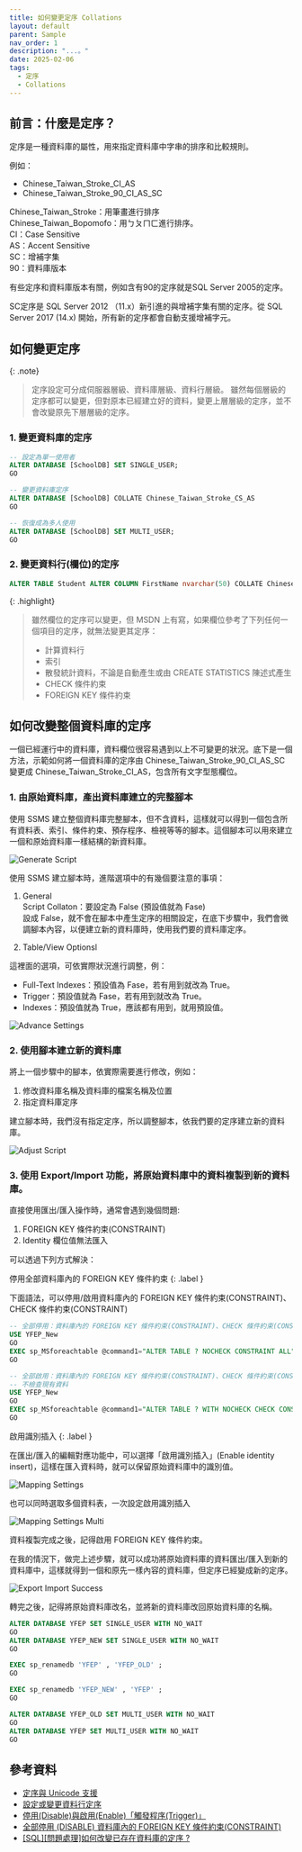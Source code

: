 ```yaml
---
title: 如何變更定序 Collations
layout: default
parent: Sample
nav_order: 1
description: "...。"
date: 2025-02-06
tags:
  - 定序
  - Collations
---
```


## 前言：什麼是定序？

 定序是一種資料庫的屬性，用來指定資料庫中字串的排序和比較規則。

例如：
- Chinese_Taiwan_Stroke_CI_AS
- Chinese_Taiwan_Stroke_90_CI_AS_SC

Chinese_Taiwan_Stroke：用筆畫進行排序<br>
Chinese_Taiwan_Bopomofo：用ㄅㄆㄇㄈ進行排序。<br>
CI：Case Sensitive<br>
AS：Accent Sensitive<br>
SC：增補字集<br>
90：資料庫版本<br>

有些定序和資料庫版本有關，例如含有90的定序就是SQL Server 2005的定序。<br>

SC定序是 SQL Server 2012 （11.x）新引進的與增補字集有關的定序。從 SQL Server 2017 (14.x) 開始，所有新的定序都會自動支援增補字元。


## 如何變更定序

{: .note}
>定序設定可分成伺服器層級、資料庫層級、資料行層級。
>雖然每個層級的定序都可以變更，但對原本已經建立好的資料，變更上層層級的定序，並不會改變原先下層層級的定序。

### 1. 變更資料庫的定序
```sql
-- 設定為單一使用者
ALTER DATABASE [SchoolDB] SET SINGLE_USER;
GO

-- 變更資料庫定序
ALTER DATABASE [SchoolDB] COLLATE Chinese_Taiwan_Stroke_CS_AS
GO

-- 恢復成為多人使用
ALTER DATABASE [SchoolDB] SET MULTI_USER;
GO
```

### 2. 變更資料行(欄位)的定序
```sql
ALTER TABLE Student ALTER COLUMN FirstName nvarchar(50) COLLATE Chinese_Taiwan_Stroke_CS_AS
```

{: .highlight}
>雖然欄位的定序可以變更，但 MSDN 上有寫，如果欄位參考了下列任何一個項目的定序，就無法變更其定序：
>- 計算資料行
>- 索引
>- 散發統計資料，不論是自動產生或由 CREATE STATISTICS 陳述式產生
>- CHECK 條件約束
>- FOREIGN KEY 條件約束

## 如何改變整個資料庫的定序

一個已經運行中的資料庫，資料欄位很容易遇到以上不可變更的狀況。底下是一個方法，示範如何將一個資料庫的定序由 Chinese_Taiwan_Stroke_90_CI_AS_SC 變更成 Chinese_Taiwan_Stroke_CI_AS，包含所有文字型態欄位。

### 1. 由原始資料庫，產出資料庫建立的完整腳本

使用 SSMS 建立整個資料庫完整腳本，但不含資料，這樣就可以得到一個包含所有資料表、索引、條件約束、預存程序、檢視等等的腳本。這個腳本可以用來建立一個和原始資料庫一樣結構的新資料庫。

![Generate Script](images/generate-script.png)

使用 SSMS 建立腳本時，進階選項中的有幾個要注意的事項：
1. General<br>
Script Collaton：要設定為 False (預設值就為 Fase)<br>
設成 False，就不會在腳本中產生定序的相關設定，在底下步驟中，我們會微調腳本內容，以便建立新的資料庫時，使用我們要的資料庫定序。

2. Table/View Optionsl

這裡面的選項，可依實際狀況進行調整，例：

- Full-Text Indexes：預設值為 Fase，若有用到就改為 True。
- Trigger：預設值就為 Fase，若有用到就改為 True。
- Indexes：預設值就為 True，應該都有用到，就用預設值。

![Advance Settings](images/advance-options.png)

### 2. 使用腳本建立新的資料庫

將上一個步驟中的腳本，依實際需要進行修改，例如：

1. 修改資料庫名稱及資料庫的檔案名稱及位置
2. 指定資料庫定序

建立腳本時，我們沒有指定定序，所以調整腳本，依我們要的定序建立新的資料庫。

![Adjust Script](images/adjust-script.png)
   
### 3. 使用 Export/Import 功能，將原始資料庫中的資料複製到新的資料庫。

直接使用匯出/匯入操作時，通常會遇到幾個問題:

1. FOREIGN KEY 條件約束(CONSTRAINT)
2. Identity 欄位值無法匯入

可以透過下列方式解決：

停用全部資料庫內的 FOREIGN KEY 條件約束
{: .label }

下面語法，可以停用/啟用資料庫內的 FOREIGN KEY 條件約束(CONSTRAINT)、CHECK 條件約束(CONSTRAINT)
```sql
-- 全部停用：資料庫內的 FOREIGN KEY 條件約束(CONSTRAINT)、CHECK 條件約束(CONSTRAINT)
USE YFEP_New
GO
EXEC sp_MSforeachtable @command1="ALTER TABLE ? NOCHECK CONSTRAINT ALL"
GO

-- 全部啟用：資料庫內的 FOREIGN KEY 條件約束(CONSTRAINT)、CHECK 條件約束(CONSTRAINT)
-- 不檢查現有資料
USE YFEP_New
GO
EXEC sp_MSforeachtable @command1="ALTER TABLE ? WITH NOCHECK CHECK CONSTRAINT ALL"
GO
```

啟用識別插入
{: .label }

在匯出/匯入的編輯對應功能中，可以選擇「啟用識別插入」(Enable identity insert)，這樣在匯入資料時，就可以保留原始資料庫中的識別值。

![Mapping Settings](images/mapping-settings.png)

也可以同時選取多個資料表，一次設定啟用識別插入

![Mapping Settings Multi](images/mapping-settings-multi.png)

資料複製完成之後，記得啟用 FOREIGN KEY 條件約束。

在我的情況下，做完上述步驟，就可以成功將原始資料庫的資料匯出/匯入到新的資料庫中，這樣就得到一個和原先一樣內容的資料庫，但定序已經變成新的定序。

![Export Import Success](images/export-import-success.png)

轉完之後，記得將原始資料庫改名，並將新的資料庫改回原始資料庫的名稱。
```sql
ALTER DATABASE YFEP SET SINGLE_USER WITH NO_WAIT
GO
ALTER DATABASE YFEP_NEW SET SINGLE_USER WITH NO_WAIT
GO

EXEC sp_renamedb 'YFEP' , 'YFEP_OLD' ;
GO

EXEC sp_renamedb 'YFEP_NEW' , 'YFEP' ;
GO

ALTER DATABASE YFEP_OLD SET MULTI_USER WITH NO_WAIT
GO
ALTER DATABASE YFEP SET MULTI_USER WITH NO_WAIT
GO
```

## 參考資料
- <a target="_blank" href="https://learn.microsoft.com/zh-tw/sql/relational-databases/collations/collation-and-unicode-support?view=sql-server-ver16">定序與 Unicode 支援</a>
- <a target="_blank" href="https://learn.microsoft.com/zh-tw/sql/relational-databases/collations/set-or-change-the-column-collation?view=sql-server-ver16">設定或變更資料行定序</a>
- <a target="_blank" href="https://sharedderrick.blogspot.com/2010/09/disableenabletrigger.html">停用(Disable)與啟用(Enable)「觸發程序(Trigger)」</a>
- <a target="_blank" href="https://sharedderrick.blogspot.com/2017/06/sql-server-disable-foreign-key.html">全部停用 (DISABLE) 資料庫內的 FOREIGN KEY 條件約束(CONSTRAINT)</a>
- <a target="_blank" href="https://dotblogs.com.tw/jamesfu/2016/12/10/Change_Database_Collate">[SQL][問題處理]如何改變已存在資料庫的定序 ?</a>